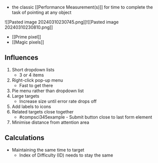 - the classic [[Performance Measurement(s)]] for time to complete the task of pointing at any object

![[Pasted image 20240310230745.png]]![[Pasted image 20240310230810.png]]

- [[Prime pixel]]
- [[Magic pixels]]

## Influences
1. Short dropdown lists
	- 3 or 4 items
2. Right-click pop-up menu
	- Fast to get there
3. Pie menu rather than dropdown list
4. Large targets
	- Increase size until error rate drops off
5. Add labels to icons
6. Related targets close together
	- #compsci345example - Submit button close to last form element
7. Minimise distance from attention area

## Calculations
- Maintaining the same time to target
	- Index of Difficulty (ID) needs to stay the same